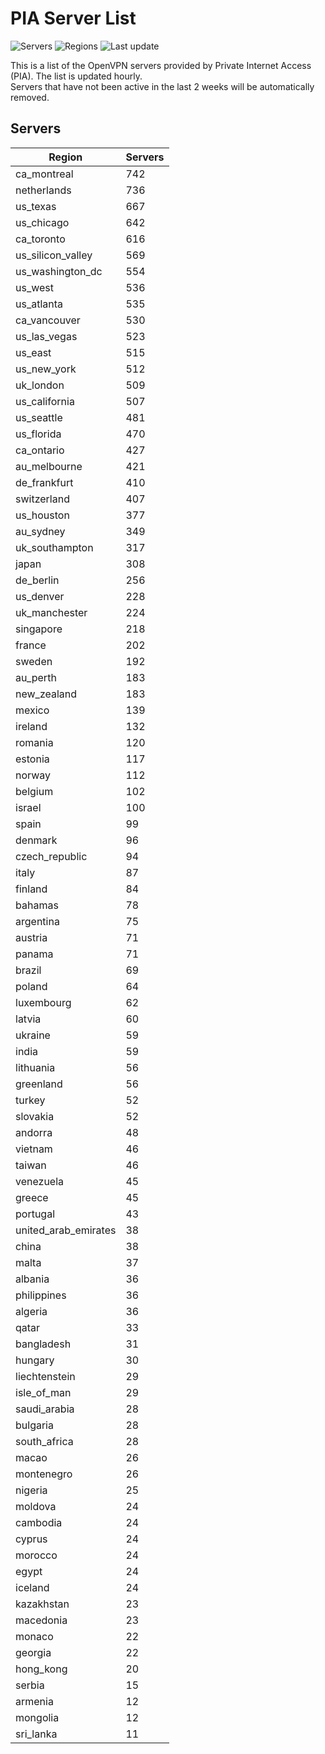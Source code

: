 # PIA Server List

![Servers](https://img.shields.io/badge/servers-17,623-blue)
![Regions](https://img.shields.io/badge/regions-97-blue)
![Last update](https://img.shields.io/badge/last_updated-Thu_Jul_04_09:16:07_UTC_2024-blue)

This is a list of the OpenVPN servers provided by Private Internet Access (PIA). The list is updated hourly. </br>
Servers that have not been active in the last 2 weeks will be automatically removed.

## Servers
| Region               | Servers |
|----------------------|---------|
| ca_montreal | 742 |
| netherlands | 736 |
| us_texas | 667 |
| us_chicago | 642 |
| ca_toronto | 616 |
| us_silicon_valley | 569 |
| us_washington_dc | 554 |
| us_west | 536 |
| us_atlanta | 535 |
| ca_vancouver | 530 |
| us_las_vegas | 523 |
| us_east | 515 |
| us_new_york | 512 |
| uk_london | 509 |
| us_california | 507 |
| us_seattle | 481 |
| us_florida | 470 |
| ca_ontario | 427 |
| au_melbourne | 421 |
| de_frankfurt | 410 |
| switzerland | 407 |
| us_houston | 377 |
| au_sydney | 349 |
| uk_southampton | 317 |
| japan | 308 |
| de_berlin | 256 |
| us_denver | 228 |
| uk_manchester | 224 |
| singapore | 218 |
| france | 202 |
| sweden | 192 |
| au_perth | 183 |
| new_zealand | 183 |
| mexico | 139 |
| ireland | 132 |
| romania | 120 |
| estonia | 117 |
| norway | 112 |
| belgium | 102 |
| israel | 100 |
| spain | 99 |
| denmark | 96 |
| czech_republic | 94 |
| italy | 87 |
| finland | 84 |
| bahamas | 78 |
| argentina | 75 |
| austria | 71 |
| panama | 71 |
| brazil | 69 |
| poland | 64 |
| luxembourg | 62 |
| latvia | 60 |
| ukraine | 59 |
| india | 59 |
| lithuania | 56 |
| greenland | 56 |
| turkey | 52 |
| slovakia | 52 |
| andorra | 48 |
| vietnam | 46 |
| taiwan | 46 |
| venezuela | 45 |
| greece | 45 |
| portugal | 43 |
| united_arab_emirates | 38 |
| china | 38 |
| malta | 37 |
| albania | 36 |
| philippines | 36 |
| algeria | 36 |
| qatar | 33 |
| bangladesh | 31 |
| hungary | 30 |
| liechtenstein | 29 |
| isle_of_man | 29 |
| saudi_arabia | 28 |
| bulgaria | 28 |
| south_africa | 28 |
| macao | 26 |
| montenegro | 26 |
| nigeria | 25 |
| moldova | 24 |
| cambodia | 24 |
| cyprus | 24 |
| morocco | 24 |
| egypt | 24 |
| iceland | 24 |
| kazakhstan | 23 |
| macedonia | 23 |
| monaco | 22 |
| georgia | 22 |
| hong_kong | 20 |
| serbia | 15 |
| armenia | 12 |
| mongolia | 12 |
| sri_lanka | 11 |